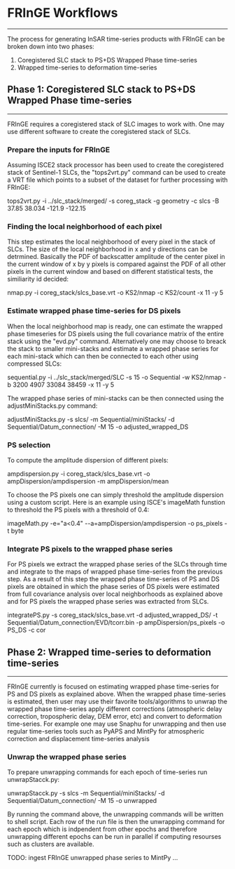 # FRInGE Workflows
------

The process for generating InSAR time-series products with FRInGE can be broken down into two phases:

1. Coregistered SLC stack to PS+DS Wrapped Phase time-series
2. Wrapped time-series to deformation time-series


## Phase 1: Coregistered SLC stack to PS+DS Wrapped Phase time-series
-----------
FRInGE requires a coregistered stack of SLC images to work with. One may use different software to create the coregistered stack of SLCs. 

### Prepare the inputs for FRInGE 
Assuming ISCE2 stack processor has been used to create the coregistered stack of Sentinel-1 SLCs, the "tops2vrt.py" command can be used to create a VRT file which points to a subset of the dataset for further processing with FRInGE:

tops2vrt.py -i ../slc_stack/merged/ -s coreg_stack -g geometry -c slcs -B 37.85 38.034 -121.9 -122.15

### Finding the local neighborhood of each pixel
This step estimates the local neighborhood of every pixel in the stack of SLCs. The size of the local neighborhood in x and y directions can be detrmined. Basically the PDF of backscatter amplitude of the center pixel in the current window of x by y pixels is compared against the PDF of all other pixels in the current window and based on different statistical tests, the similiarity id decided: 

nmap.py -i coreg_stack/slcs_base.vrt -o KS2/nmap -c KS2/count -x 11 -y 5


### Estimate wrapped phase time-series for DS pixels
When the local neighborhood map is ready, one can estimate the wrapped phase timeseries for DS pixels using the full covariance matrix of the entire stack using the "evd.py" command. Alternatively one may choose to breack the stack to smaller mini-stacks and estimate a wrapped phase series for each mini-stack which can then be connected to each other using compressed SLCs: 

sequential.py -i ../slc_stack/merged/SLC -s 15 -o Sequential -w KS2/nmap -b 3200 4907 33084 38459 -x 11 -y 5

The wrapped phase series of mini-stacks can be then connected using the adjustMiniStacks.py command:

adjustMiniStacks.py -s slcs/ -m Sequential/miniStacks/ -d Sequential/Datum_connection/ -M 15 -o adjusted_wrapped_DS


### PS selection
To compute the amplitude dispersion of different pixels:

ampdispersion.py -i coreg_stack/slcs_base.vrt -o ampDispersion/ampdispersion -m ampDispersion/mean

To choose the PS pixels one can simply threshold the amplitude dispersion using a custom script. Here is an example using ISCE's imageMath funstion to threshold the PS pixels with a threshold of 0.4: 

imageMath.py -e="a<0.4" --a=ampDispersion/ampdispersion  -o ps_pixels -t byte

### Integrate PS pixels to the wrapped phase series

For PS pixels we extract the wrapped phase series of the SLCs through time and integrate to the maps of wrapped phase time-series from the previous step. As a result of this step the wrapped phase time-series of PS and DS pixels are obtained in which the phase series of DS pixels were estimated from full covariance analysis over local neighborhoods as explained above and for PS pixels the wrapped phase series was extracted from SLCs.

integratePS.py -s coreg_stack/slcs_base.vrt -d adjusted_wrapped_DS/ -t Sequential/Datum_connection/EVD/tcorr.bin -p ampDispersion/ps_pixels -o PS_DS -c cor

## Phase 2: Wrapped time-series to deformation time-series
-----------
FRInGE currently is focused on estimating wrapped phase time-series for PS and DS pixels as explained above. When the wrapped phase time-series is estimated, then user may use their favorite tools/algorithms to unwrap the wrapped phase time-series apply different corrections (atmospheric delay correction, tropospheric delay, DEM error, etc) and convert to deformation time-series. For example one may use Snaphu for unwrapping and then use regular time-series tools such as PyAPS and MintPy for atmospheric correction and displacement time-series analysis

### Unwrap the wrapped phase series

To prepare unwrapping commands for each epoch of time-series run unwrapStacck.py:

unwrapStacck.py -s slcs -m Sequential/miniStacks/ -d Sequential/Datum_connection/  -M 15 -o unwrapped

By running the command above, the unwrapping commands will be written to shell script. Each row of the run file is then the unwrapping command for each epoch which is indpendent from other epochs and therefore unwrapping different epochs can be run in parallel if computing resourses such as clusters are available.  

TODO: 
ingest FRInGE unwrapped phase series to MintPy ...
